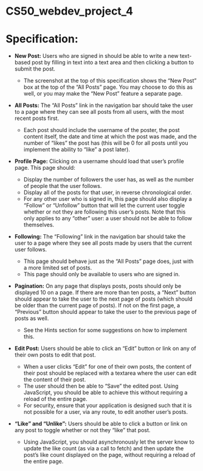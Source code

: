 # CS50_webdev_project_4

Specification:
===========================

* **New Post:** Users who are signed in should be able to write a new text-based post by filling in text into a text area and then clicking a button to submit the post.

  * The screenshot at the top of this specification shows the “New Post” box at the top of the “All Posts” page. You may choose to do this as well, or you may make the “New Post” feature a separate page.
* **All Posts:** The “All Posts” link in the navigation bar should take the user to a page where they can see all posts from all users, with the most recent posts first.
  * Each post should include the username of the poster, the post content itself, the date and time at which the post was made, and the number of “likes” the post has (this will be 0 for all posts until you implement the ability to “like” a post later).
* **Profile Page:** Clicking on a username should load that user’s profile page. This page should:
  * Display the number of followers the user has, as well as the number of people that the user follows.
  * Display all of the posts for that user, in reverse chronological order.
  * For any other user who is signed in, this page should also display a “Follow” or “Unfollow” button that will let the current user toggle whether or not they are following this user’s posts. Note that this only applies to any “other” user: a user should not be able to follow themselves.
* **Following:** The “Following” link in the navigation bar should take the user to a page where they see all posts made by users that the current user follows.
  * This page should behave just as the “All Posts” page does, just with a more limited set of posts.
  * This page should only be available to users who are signed in.
* **Pagination:** On any page that displays posts, posts should only be displayed 10 on a page. If there are more than ten posts, a “Next” button should appear to take the user to the next page of posts (which should be older than the current page of posts). If not on the first page, a “Previous” button should appear to take the user to the previous page of posts as well.
  * See the Hints section for some suggestions on how to implement this.
* **Edit Post:** Users should be able to click an “Edit” button or link on any of their own posts to edit that post.
  * When a user clicks “Edit” for one of their own posts, the content of their post should be replaced with a textarea where the user can edit the content of their post.
  * The user should then be able to “Save” the edited post. Using JavaScript, you should be able to achieve this without requiring a reload of the entire page.
  * For security, ensure that your application is designed such that it is not possible for a user, via any route, to edit another user’s posts.
* **“Like” and “Unlike”:** Users should be able to click a button or link on any post to toggle whether or not they “like” that post.
  * Using JavaScript, you should asynchronously let the server know to update the like count (as via a call to fetch) and then update the post’s like count displayed on the page, without requiring a reload of the entire page.
